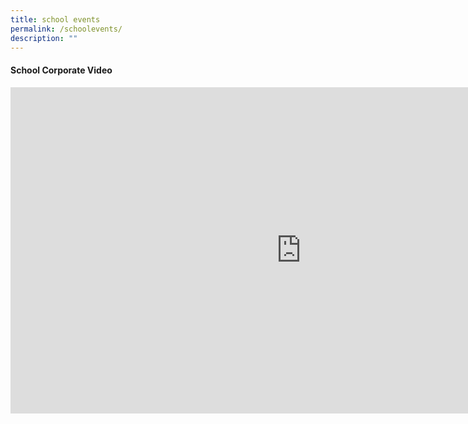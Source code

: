 ```yaml
---
title: school events
permalink: /schoolevents/
description: ""
---
```

<h4><strong>School Corporate Video </strong></h4>
<iframe width="929" height="522" src="https://www.youtube.com/embed/Xr1Ubgxb0E4" title="Peicai Secondary School Corporate Video 2022" frameborder="0" allow="accelerometer; autoplay; clipboard-write; encrypted-media; gyroscope; picture-in-picture; web-share" allowfullscreen=""></iframe>